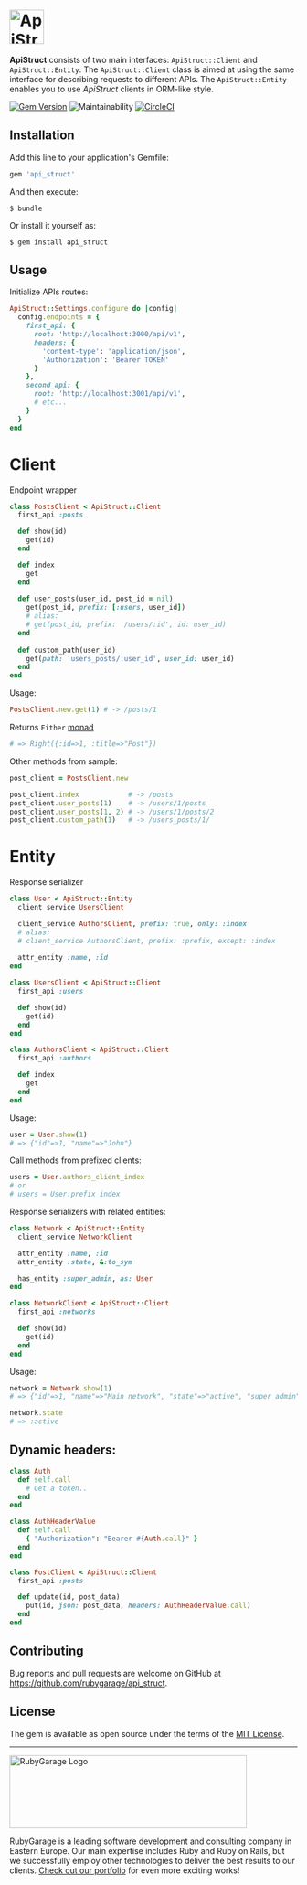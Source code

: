 # <img src='https://github.com/rubygarage/api_struct/blob/master/api_struct.svg' height='60' alt='ApiStruct' />

**ApiStruct** consists of two main interfaces: `ApiStruct::Client` and `ApiStruct::Entity`. The `ApiStruct::Client` class is aimed at using the same interface for describing requests to different APIs. The `ApiStruct::Entity` enables you to use *ApiStruct* clients in ORM-like style.

[![Gem Version](https://badge.fury.io/rb/api_struct.svg)](https://badge.fury.io/rb/api_struct)
![Maintainability](https://api.codeclimate.com/v1/badges/dc07c83ccbcaaebc6c44/maintainability)
[![CircleCI](https://circleci.com/gh/rubygarage/api_struct/tree/master.svg?style=svg)](https://circleci.com/gh/rubygarage/api_struct/tree/master)

## Installation

Add this line to your application's Gemfile:

```ruby
gem 'api_struct'
```

And then execute:

    $ bundle

Or install it yourself as:

    $ gem install api_struct

## Usage

Initialize APIs routes:

```ruby
ApiStruct::Settings.configure do |config|
  config.endpoints = {
    first_api: {
      root: 'http://localhost:3000/api/v1',
      headers: {
        'content-type': 'application/json',
        'Authorization': 'Bearer TOKEN'
      }
    },
    second_api: {
      root: 'http://localhost:3001/api/v1',
      # etc...
    }
  }
end
```

# Client
Endpoint wrapper

```ruby
class PostsClient < ApiStruct::Client
  first_api :posts

  def show(id)
    get(id)
  end

  def index
    get
  end
  
  def user_posts(user_id, post_id = nil)
    get(post_id, prefix: [:users, user_id]) 
    # alias: 
    # get(post_id, prefix: '/users/:id', id: user_id)
  end
  
  def custom_path(user_id)
    get(path: 'users_posts/:user_id', user_id: user_id)
  end
end
```

Usage:
```ruby
PostsClient.new.get(1) # -> /posts/1
```
Returns `Either` [monad](https://github.com/dry-rb/dry-monads)
```ruby
# => Right({:id=>1, :title=>"Post"})
```

Other methods from sample:
```ruby
post_client = PostsClient.new

post_client.index            # -> /posts 
post_client.user_posts(1)    # -> /users/1/posts
post_client.user_posts(1, 2) # -> /users/1/posts/2
post_client.custom_path(1)   # -> /users_posts/1/
```


# Entity
Response serializer

```ruby
class User < ApiStruct::Entity
  client_service UsersClient

  client_service AuthorsClient, prefix: true, only: :index
  # alias: 
  # client_service AuthorsClient, prefix: :prefix, except: :index
  
  attr_entity :name, :id
end
```

```ruby
class UsersClient < ApiStruct::Client
  first_api :users

  def show(id)
    get(id)
  end
end
```

```ruby
class AuthorsClient < ApiStruct::Client
  first_api :authors

  def index
    get
  end
end
```

Usage:
```ruby
user = User.show(1)
# => {"id"=>1, "name"=>"John"}
```

Call methods from prefixed clients:
```ruby
users = User.authors_client_index
# or
# users = User.prefix_index
```

Response serializers with related entities:
```ruby
class Network < ApiStruct::Entity
  client_service NetworkClient

  attr_entity :name, :id
  attr_entity :state, &:to_sym

  has_entity :super_admin, as: User
end
```

```ruby
class NetworkClient < ApiStruct::Client
  first_api :networks

  def show(id)
    get(id)
  end
end
```

Usage:
```ruby
network = Network.show(1)
# => {"id"=>1, "name"=>"Main network", "state"=>"active", "super_admin"=>{"id"=>1, "name"=>"John"}}

network.state
# => :active
```

## Dynamic headers:

```ruby
class Auth
  def self.call
    # Get a token..
  end
end
```

```ruby
class AuthHeaderValue
  def self.call
    { "Authorization": "Bearer #{Auth.call}" }
  end
end
```

```ruby
class PostClient < ApiStruct::Client
  first_api :posts

  def update(id, post_data)
    put(id, json: post_data, headers: AuthHeaderValue.call)
  end
end
```

## Contributing

Bug reports and pull requests are welcome on GitHub at https://github.com/rubygarage/api_struct.

## License

The gem is available as open source under the terms of the [MIT License](https://opensource.org/licenses/MIT).
***
<a href="https://rubygarage.org/"><img src="https://rubygarage.s3.amazonaws.com/assets/assets/rg_color_logo_horizontal-919afc51a81d2e40cb6a0b43ee832e3fcd49669d06785156d2d16fd0d799f89e.png" alt="RubyGarage Logo" width="415" height="128"></a>

RubyGarage is a leading software development and consulting company in Eastern Europe. Our main expertise includes Ruby and Ruby on Rails, but we successfully employ other technologies to deliver the best results to our clients. [Check out our portfolio](https://rubygarage.org/portfolio) for even more exciting works!
